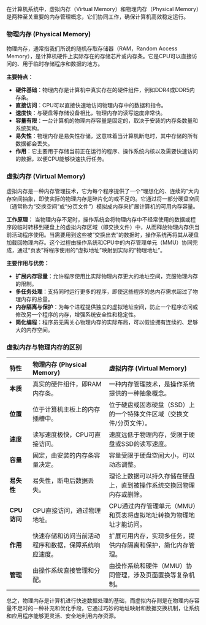 
在计算机系统中，虚拟内存（Virtual Memory）和物理内存（Physical Memory）是两种至关重要的内存管理概念，它们协同工作，确保计算机高效稳定运行。

### 物理内存 (Physical Memory)

物理内存，通常指我们所说的随机存取存储器（RAM，Random Access Memory），是计算机硬件上实际存在的存储芯片或内存条。它是CPU可以直接访问的、用于临时存储程序和数据的地方。

**主要特点：**
*   **硬件基础**：物理内存是计算机中真实存在的硬件组件，例如DDR4或DDR5内存条。
*   **直接访问**：CPU可以直接快速地访问物理内存中的数据和指令。
*   **速度快**：与硬盘等存储设备相比，物理内存的读写速度非常快。
*   **容量有限**：一台计算机的物理内存容量是固定的，取决于安装的内存条数量和系统架构。
*   **易失性**：物理内存是易失性存储，这意味着当计算机断电时，其中存储的所有数据都会丢失。
*   **作用**：它主要用于存储当前正在运行的程序、操作系统内核以及需要快速访问的数据，以便CPU能够快速执行任务。

### 虚拟内存 (Virtual Memory)

虚拟内存是一种内存管理技术，它为每个程序提供了一个“理想化的、连续的”大内存空间抽象，即使实际的物理内存是碎片化的或不足的。它通过将一部分硬盘空间（通常称为“交换空间”或“分页文件”）模拟成内存来扩展计算机的可用内存容量。

**工作原理：**
当物理内存不足时，操作系统会将物理内存中不经常使用的数据或程序段临时转移到硬盘上的虚拟内存区域（即交换文件）中，从而释放物理内存供当前活动程序使用。当需要用到这些被“交换出去”的数据时，操作系统再将其从硬盘加载回物理内存。这个过程由操作系统和CPU中的内存管理单元（MMU）协同完成，通过“页表”将程序使用的“虚拟地址”映射到实际的“物理地址”。

**主要作用与优势：**
*   **扩展内存容量**：允许程序使用比实际物理内存更大的地址空间，克服物理内存的限制。
*   **多任务处理**：支持同时运行更多的程序，即使这些程序的总内存需求超过了物理内存的总量。
*   **内存隔离与保护**：为每个进程提供独立的虚拟地址空间，防止一个程序访问或修改另一个程序的内存，增强系统安全性和稳定性。
*   **简化编程**：程序员无需关心物理内存的实际布局，可以假设拥有连续的、足够大的内存空间。

### 虚拟内存与物理内存的区别

| 特性     | 物理内存 (Physical Memory)                                   | 虚拟内存 (Virtual Memory)                                      |
| :------- | :----------------------------------------------------------- | :------------------------------------------------------------- |
| **本质** | 真实的硬件组件，即RAM内存条。                       | 一种内存管理技术，是操作系统提供的一种抽象概念。 |
| **位置** | 位于计算机主板上的内存插槽中。                     | 位于硬盘或固态硬盘（SSD）上的一个特殊文件区域（交换文件/分页文件）。 |
| **速度** | 读写速度极快，CPU可直接访问。                       | 速度远低于物理内存，受限于硬盘或SSD的读写速度。      |
| **容量** | 固定，由安装的内存条容量决定。                           | 容量受限于硬盘空间大小，可以动态调整。                 |
| **易失性** | 易失性，断电后数据丢失。                              | 理论上数据可以持久存储在硬盘上，直到被操作系统交换回物理内存或删除。 |
| **CPU访问** | CPU直接访问，通过物理地址。                      | CPU通过内存管理单元（MMU）和页表将虚拟地址转换为物理地址才能访问。 |
| **作用** | 快速存储和访问当前活动程序和数据，保障系统响应速度。 | 扩展可用内存，实现多任务，提供内存隔离和保护，简化内存管理。 |
| **管理** | 由操作系统直接管理和分配。                             | 由操作系统和硬件（MMU）协同管理，涉及页面置换等复杂机制。 |

总之，物理内存是计算机进行快速数据处理的基础，而虚拟内存则是在物理内存容量不足时的一种补充和优化手段，它通过巧妙的地址映射和数据交换机制，让系统和应用程序能够更灵活、安全地利用内存资源。